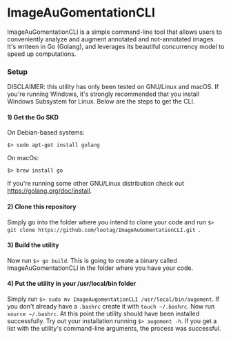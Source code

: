 # ImageAuGomentationCLI
ImageAuGomentationCLI is a simple command-line tool that allows users to conveniently analyze and augment annotated and not-annotated images. It's writeen in Go (Golang), and leverages its beautiful concurrency model to speed up computations.

### Setup
DISCLAIMER: this utility has only been tested on GNU/Linux and macOS. If you're running Windows, it's strongly recommended that you install Windows Subsystem for Linux.
Below are the steps to get the CLI.
#### 1) Get the Go SKD
On Debian-based systems: 
```
$> sudo apt-get install golang
```
On macOs:
```
$> brew install go
```
If you're running some other GNU/Linux distribution check out https://golang.org/doc/install.
#### 2) Clone this repository
Simply go into the folder where you intend to clone your code and run ```$> git clone https://github.com/lootag/ImageAuGomentationCLI.git ```. 
#### 3) Build the utility
Now run ``` $> go build ```. This is going to create a binary called ImageAuGomentationCLI in the folder where you have your code.
#### 4) Put the utility in your /usr/local/bin folder
Simply run ``` $> sudo mv ImageAugomentationCLI /usr/local/bin/augoment ```. 
If you don't already have a ```.bashrc``` create it with ```touch ~/.bashrc```. 
Now run ```source ~/.bashrc```. 
At this point the utility should have been installed successfully. Try out your installation running ```$> augoment -h```. If you get a list with the utility's command-line arguments, the process was successful.